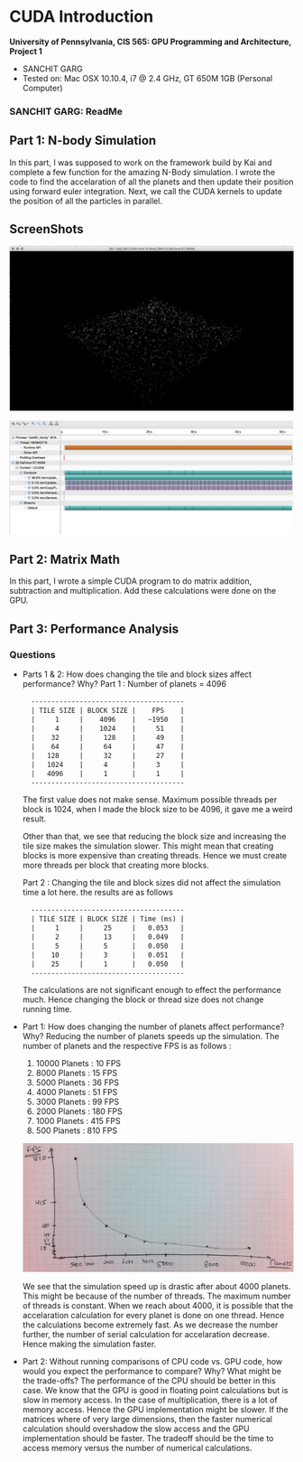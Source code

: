 CUDA Introduction
=================

**University of Pennsylvania, CIS 565: GPU Programming and Architecture, Project 1**

* SANCHIT GARG
* Tested on: Mac OSX 10.10.4, i7 @ 2.4 GHz, GT 650M 1GB (Personal Computer)

### SANCHIT GARG: ReadMe

## Part 1: N-body Simulation

In this part, I was supposed to work on the framework build by Kai and complete a few function for the amazing N-Body simulation. I wrote the code to find the accelaration of all the planets and then update their position using forward euler integration. Next, we call the CUDA kernels to update the position of all the particles in parallel.

## ScreenShots

![](images/NBodySimulation.png)


![](images/NBodyProfile.png)



## Part 2: Matrix Math

In this part, I wrote a simple CUDA program to do matrix addition, subtraction and multiplication. Add these calculations were done on the GPU.

## Part 3: Performance Analysis

### Questions

* Parts 1 & 2: How does changing the tile and block sizes affect performance? Why?
	Part 1 :
		Number of planets = 4096
		
		--------------------------------------
		| TILE SIZE | BLOCK SIZE | 	  FPS	 |
		|     1		|	 4096	 |	 ~1950	 |
		|     4		|	 1024	 |	   51 	 |
		|    32  	|	  128 	 |	   49	 |
		|    64		|	  64 	 |	   47 	 |
		|   128 	|	  32 	 |	   27	 |
		|   1024	|	  4 	 |	   3	 |
		|   4096	|	  1 	 |	   1	 |				
		--------------------------------------
		

	The first value does not make sense. Maximum possible threads per block is 1024, when I made the block size to be 4096, it gave me a weird result.

	Other than that, we see that reducing the block size and increasing the tile size makes the simulation slower. This might mean that creating blocks is more expensive than creating threads. Hence we must create more threads per block that creating more blocks.

	Part 2 :
		Changing the tile and block sizes did not affect the simulation time a lot here. the results are as follows
		
		--------------------------------------
		| TILE SIZE | BLOCK SIZE | Time (ms) |
		|     1		|	  25	 |	 0.053	 |
		|     2		|	  13	 |	 0.049	 |
		|     5		|	  5 	 |	 0.050	 |
		|    10		|	  3 	 |	 0.051	 |
		|    25		|	  1 	 |	 0.050	 |				
		--------------------------------------
		

	The calculations are not significant enough to effect the performance much. Hence changing the block or thread size does not change running time.


* Part 1: How does changing the number of planets affect performance? Why?
	Reducing the number of planets speeds up the simulation. The number of planets and the respective FPS is as follows :
	1. 10000 Planets : 10 FPS
	2. 8000 Planets : 15 FPS
	3. 5000 Planets : 36 FPS
	4. 4000 Planets : 51 FPS
	5. 3000 Planets : 99 FPS
	6. 2000 Planets : 180 FPS
	7. 1000 Planets : 415 FPS
	8. 500 Planets : 810 FPS
	
	![](images/PerformanceAnalysis.png)
		
	We see that the simulation speed up is drastic after about 4000 planets. This might be because of the number of threads. The maximum number of threads is constant. When we reach about 4000, it is possible that the accelaration calculation for every planet is done on one thread. Hence the calculations become extremely fast. As we decrease the number further, the number of serial calculation for accelaration decrease. Hence making the simulation faster.
	
	
* Part 2: Without running comparisons of CPU code vs. GPU code, how would you expect the performance to compare? Why? What might be the trade-offs?
  	The performance of the CPU should be better in this case. We know that the GPU is good in floating point calculations but is slow in memory access. In the case of multiplication, there is a lot of memory access. Hence the GPU implementation might be slower. 
  	If the matrices where of very large dimensions, then the faster numerical calculation should overshadow the slow access and the GPU implementation should be faster. The tradeoff should be the time to access memory versus the number of numerical calculations.
